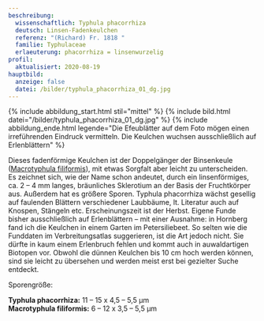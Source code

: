 ```yaml
---
beschreibung:
  wissenschaftlich: Typhula phacorrhiza
  deutsch: Linsen-Fadenkeulchen
  referenz: "(Richard) Fr. 1818 "
  familie: Typhulaceae
  erlaeuterung: phacorrhiza = linsenwurzelig
profil:
  aktualisiert: 2020-08-19
hauptbild:
  anzeige: false
  datei: /bilder/typhula_phacorrhiza_01_dg.jpg
---
```

{% include abbildung_start.html stil="mittel" %}
{% include bild.html datei="/bilder/typhula_phacorrhiza_01_dg.jpg" %}
{% include abbildung_ende.html legende="Die Efeublätter auf dem Foto mögen einen irreführenden Eindruck vermitteln. Die Keulchen wuchsen ausschließlich auf Erlenblättern" %}

Dieses fadenförmige Keulchen ist der Doppelgänger der Binsenkeule ([Macrotyphula filiformis](/pilze/typhula-filiformis-binsenkeule)), mit etwas Sorgfalt aber leicht zu unterscheiden. Es zeichnet sich, wie der Name schon andeutet, durch ein linsenförmiges, ca. 2 – 4 mm langes, bräunliches Sklerotium an der Basis der Fruchtkörper aus. Außerdem hat es größere Sporen. Typhula phacorrhiza wächst gesellig auf faulenden Blättern verschiedener Laubbäume, lt. Literatur auch auf Knospen, Stängeln etc. Erscheinungszeit ist der Herbst. Eigene Funde bisher ausschließlich auf Erlenblättern – mit einer Ausnahme: in Hornberg fand ich die Keulchen in einem Garten im Petersiliebeet.
So selten wie die Funddaten im Verbreitungsatlas suggerieren, ist die Art jedoch nicht. Sie dürfte in kaum einem Erlenbruch fehlen und kommt auch in auwaldartigen Biotopen vor. Obwohl die dünnen Keulchen bis 10 cm hoch werden können, sind sie leicht zu übersehen und werden meist erst bei gezielter Suche entdeckt.

Sporengröße:

**Typhula phacorrhiza:** 11 – 15 x 4,5 – 5,5 µm  
**Macrotyphula filiformis:** 6 – 12 x 3,5 – 5,5 µm